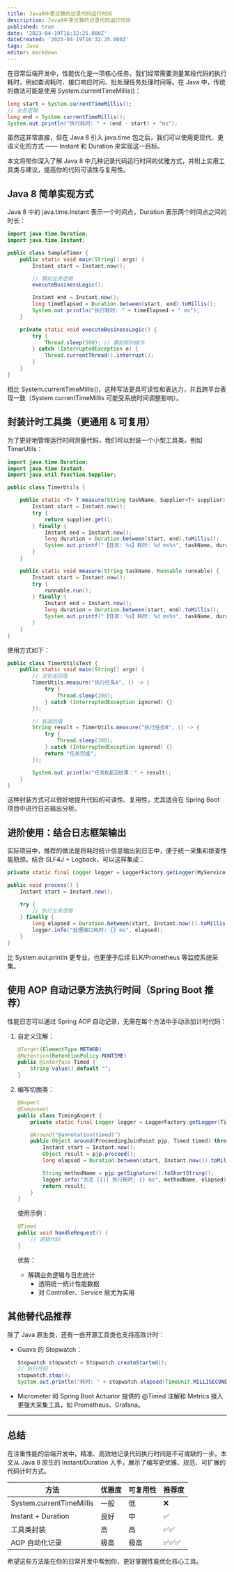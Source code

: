 ```yaml
---
title: Java8中更优雅的记录代码运行时间
description: Java8中更优雅的记录代码运行时间
published: true
date: '2023-04-19T16:32:25.000Z'
dateCreated: '2023-04-19T16:32:25.000Z'
tags: Java
editor: markdown
---
```


在日常后端开发中，性能优化是一项核心任务。我们经常需要测量某段代码的执行耗时，例如查询耗时、接口响应时间、批处理任务处理时间等。在 Java 中，传统的做法可能是使用 System.currentTimeMillis()：

```java
long start = System.currentTimeMillis();
// 业务逻辑
long end = System.currentTimeMillis();
System.out.println("执行耗时: " + (end - start) + "ms");
```

虽然这非常直接，但在 Java 8 引入 java.time 包之后，我们可以使用更现代、更语义化的方式 —— Instant 和 Duration 来实现这一目标。

本文将带你深入了解 Java 8 中几种记录代码运行时间的优雅方式，并附上实用工具类与建议，提高你的代码可读性与复用性。

<!-- more -->

## Java 8 简单实现方式

Java 8 中的 java.time.Instant 表示一个时间点，Duration 表示两个时间点之间的时长：

```java
import java.time.Duration;
import java.time.Instant;

public class SampleTimer {
    public static void main(String[] args) {
        Instant start = Instant.now();

        // 模拟业务逻辑
        executeBusinessLogic();

        Instant end = Instant.now();
        long timeElapsed = Duration.between(start, end).toMillis();
        System.out.println("执行耗时: " + timeElapsed + " ms");
    }

    private static void executeBusinessLogic() {
        try {
            Thread.sleep(500); // 模拟耗时操作
        } catch (InterruptedException e) {
            Thread.currentThread().interrupt();
        }
    }
}
```

相比 System.currentTimeMillis()，这种写法更具可读性和表达力，并且跨平台表现一致（System.currentTimeMillis 可能受系统时间调整影响）。

## 封装计时工具类（更通用 & 可复用）

为了更好地管理运行时间测量代码，我们可以封装一个小型工具类，例如 TimerUtils：

```java
import java.time.Duration;
import java.time.Instant;
import java.util.function.Supplier;

public class TimerUtils {

    public static <T> T measure(String taskName, Supplier<T> supplier) {
        Instant start = Instant.now();
        try {
            return supplier.get();
        } finally {
            Instant end = Instant.now();
            long duration = Duration.between(start, end).toMillis();
            System.out.printf("【任务: %s】耗时: %d ms%n", taskName, duration);
        }
    }

    public static void measure(String taskName, Runnable runnable) {
        Instant start = Instant.now();
        try {
            runnable.run();
        } finally {
            Instant end = Instant.now();
            long duration = Duration.between(start, end).toMillis();
            System.out.printf("【任务: %s】耗时: %d ms%n", taskName, duration);
        }
    }
}
```

使用方式如下：

```java
public class TimerUtilsTest {
    public static void main(String[] args) {
        // 没有返回值
        TimerUtils.measure("执行任务A", () -> {
            try {
                Thread.sleep(200);
            } catch (InterruptedException ignored) {}
        });

        // 有返回值
        String result = TimerUtils.measure("执行任务B", () -> {
            try {
                Thread.sleep(300);
            } catch (InterruptedException ignored) {}
            return "任务完成";
        });

        System.out.println("任务B返回结果：" + result);
    }
}
```

这种封装方式可以很好地提升代码的可读性、复用性，尤其适合在 Spring Boot 项目中进行日志输出分析。

## 进阶使用：结合日志框架输出

实际项目中，推荐的做法是将耗时统计信息输出到日志中，便于统一采集和排查性能瓶颈。结合 SLF4J + Logback，可以这样集成：

```java
private static final Logger logger = LoggerFactory.getLogger(MyService.class);

public void process() {
    Instant start = Instant.now();

    try {
        // 执行业务逻辑
    } finally {
        long elapsed = Duration.between(start, Instant.now()).toMillis();
        logger.info("处理接口耗时: {} ms", elapsed);
    }
}
```

比 System.out.println 更专业，也更便于后续 ELK/Prometheus 等监控系统采集。

## 使用 AOP 自动记录方法执行时间（Spring Boot 推荐）

性能日志可以通过 Spring AOP 自动记录，无需在每个方法中手动添加计时代码：

1. 自定义注解：

    ```java
    @Target(ElementType.METHOD)
    @Retention(RetentionPolicy.RUNTIME)
    public @interface Timed {
        String value() default "";
    }
    ```

2. 编写切面类：

    ```java
    @Aspect
    @Component
    public class TimingAspect {
        private static final Logger logger = LoggerFactory.getLogger(TimingAspect.class);
    
        @Around("@annotation(timed)")
        public Object around(ProceedingJoinPoint pjp, Timed timed) throws Throwable {
            Instant start = Instant.now();
            Object result = pjp.proceed();
            long elapsed = Duration.between(start, Instant.now()).toMillis();
    
            String methodName = pjp.getSignature().toShortString();
            logger.info("方法 [{}] 执行耗时: {} ms", methodName, elapsed);
            return result;
        }
    }
    ```

    使用示例：
    
    ```java
    @Timed
    public void handleRequest() {
        // 逻辑代码
    }
    ```
    
    优势：
    
    - 解耦业务逻辑与日志统计
      - 透明统一统计性能数据
      - 对 Controller、Service 层尤为实用


## 其他替代品推荐

除了 Java 原生类，还有一些开源工具类也支持高效计时：

- Guava 的 Stopwatch：

  ```java
  Stopwatch stopwatch = Stopwatch.createStarted();
  // 执行代码
  stopwatch.stop();
  System.out.println("耗时: " + stopwatch.elapsed(TimeUnit.MILLISECONDS) + "ms");
  ```

- Micrometer 和 Spring Boot Actuator 提供的 @Timed 注解和 Metrics 接入更强大采集工具，如 Prometheus、Grafana。

---

## 总结

在注重性能的后端开发中，精准、高效地记录代码执行时间是不可或缺的一步。本文从 Java 8 原生的 Instant/Duration 入手，展示了编写更优雅、规范、可扩展的代码计时方式。

| 方法           | 优雅度 | 可复用性 | 推荐度     |
|----------------|--------|----------|------------|
| System.currentTimeMillis | 一般    | 低        | ❌  |
| Instant + Duration       | 良好    | 中        | ✅  |
| 工具类封装              | 高      | 高        | ✅✅ |
| AOP 自动化记录          | 极高    | 极高       | ✅✅✅ |

希望这些方法能在你的日常开发中帮到你，更好掌握性能优化核心工具。